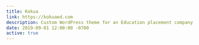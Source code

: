 ```yaml
---
title: Kokua
link: https://kokuaed.com
description: Custom WordPress theme for an Education placement company.
date: 2019-09-01 12:00:00 -0700
active: true
---
```

